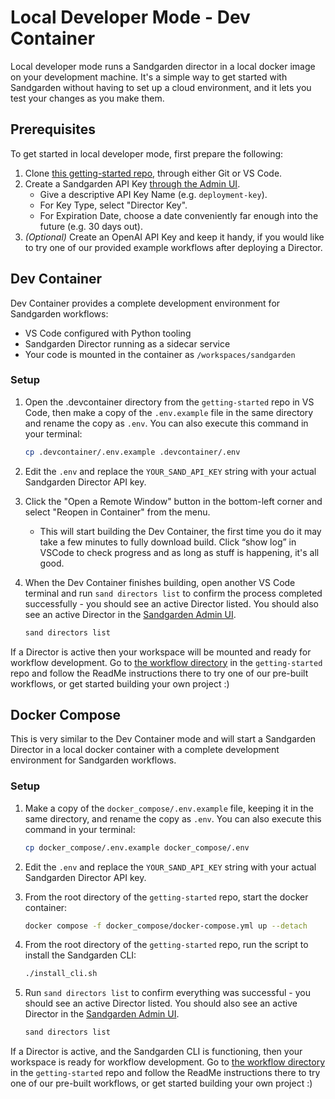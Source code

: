 # Local Developer Mode - Dev Container

Local developer mode runs a Sandgarden director in a local docker image on your development machine.
It's a simple way to get started with Sandgarden without having to set up a cloud environment, and it lets you test your changes as you make them.

## Prerequisites

To get started in local developer mode, first prepare the following:

1. Clone [this getting-started repo](https://github.com/sandgardenhq/getting-started.git), through either Git or VS Code.
2. Create a Sandgarden API Key [through the Admin UI](https://app.sandgarden.com/settings/api-keys/new).
   - Give a descriptive API Key Name (e.g. `deployment-key`).
   - For Key Type, select "Director Key".
   - For Expiration Date, choose a date conveniently far enough into the future (e.g. 30 days out).
3. _(Optional)_ Create an OpenAI API Key and keep it handy, if you would like to try one of our provided example workflows after deploying a Director.

## Dev Container

Dev Container provides a complete development environment for Sandgarden workflows:

- VS Code configured with Python tooling
- Sandgarden Director running as a sidecar service
- Your code is mounted in the container as `/workspaces/sandgarden`

### Setup

1. Open the .devcontainer directory from the `getting-started` repo in VS Code, then make a copy of the `.env.example` file in the same directory and rename the copy as `.env`. You can also execute this command in your terminal:
   ```bash
   cp .devcontainer/.env.example .devcontainer/.env
   ```

2. Edit the `.env` and replace the `YOUR_SAND_API_KEY` string with your actual Sandgarden Director API key.

3. Click the "Open a Remote Window" button in the bottom-left corner and select "Reopen in Container" from the menu.
   - This will start building the Dev Container, the first time you do it may take a few minutes to fully download build. Click “show log” in VSCode to check progress and as long as stuff is happening, it's all good.

4. When the Dev Container finishes building, open another VS Code terminal and run `sand directors list` to confirm the process completed successfully - you should see an active Director listed. You should also see an active Director in the [Sandgarden Admin UI](https://app.sandgarden.com/infrastructure/directors).
   ```bash
   sand directors list
   ```

If a Director is active then your workspace will be mounted and ready for workflow development. Go to [the workflow directory](https://github.com/sandgardenhq/getting-started/workflow/README.md) in the `getting-started` repo and follow the ReadMe instructions there to try one of our pre-built workflows, or get started building your own project :)


## Docker Compose

This is very similar to the Dev Container mode and will start a Sandgarden Director in a local docker container with a complete development environment for Sandgarden workflows.

### Setup

1. Make a copy of the `docker_compose/.env.example` file, keeping it in the same directory, and rename the copy as `.env`. You can also execute this command in your terminal:
   ```bash
   cp docker_compose/.env.example docker_compose/.env
   ```

2. Edit the `.env` and replace the `YOUR_SAND_API_KEY` string with your actual Sandgarden Director API key.

3. From the root directory of the `getting-started` repo, start the docker container:
   ```bash
   docker compose -f docker_compose/docker-compose.yml up --detach
   ```

4. From the root directory of the `getting-started` repo, run the script to install the Sandgarden CLI:
   ```bash
   ./install_cli.sh
   ```

5. Run `sand directors list` to confirm everything was successful - you should see an active Director listed. You should also see an active Director in the [Sandgarden Admin UI](https://app.sandgarden.com/infrastructure/directors).
   ```bash
   sand directors list
   ```

If a Director is active, and the Sandgarden CLI is functioning, then your workspace is ready for workflow development. Go to [the workflow directory](https://github.com/sandgardenhq/getting-started/workflow/README.md) in the `getting-started` repo and follow the ReadMe instructions there to try one of our pre-built workflows, or get started building your own project :)
